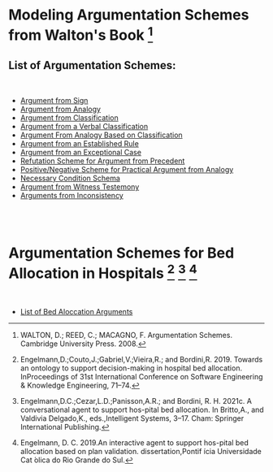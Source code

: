 # Modeling Argumentation Schemes from Walton's Book [^1]

## List of Argumentation Schemes: 

 <br/>
 
 - [Argument from Sign](https://github.com/cadu08/Modeling_AS_Jason/blob/main/AS/ASfromS.md)
 - [Argument from Analogy](https://github.com/cadu08/Modeling_AS_Jason/blob/main/AS/ASfromA.md)
 - [Argument from Classification](https://github.com/cadu08/Modeling_AS_Jason/blob/main/AS/ASfromC.md)
 - [Argument from a Verbal Classification](https://github.com/cadu08/Modeling_AS_Jason/blob/main/AS/ASfromVC.md)
 - [Argument From Analogy Based on Classification](https://github.com/cadu08/Modeling_AS_Jason/blob/main/AS/ASfromAbC.md)
 - [Argument from an Established Rule](https://github.com/cadu08/Modeling_AS_Jason/blob/main/AS/ASfromER.md)
 - [Argument from an Exceptional Case](https://github.com/cadu08/Modeling_AS_Jason/blob/main/AS/ASfromEC.md)
 - [Refutation Scheme for Argument from Precedent](https://github.com/cadu08/Modeling_AS_Jason/blob/main/AS/RAS4A4rmP.md)
 - [Positive/Negative Scheme for Practical Argument from Analogy](https://github.com/cadu08/Modeling_AS_Jason/blob/main/AS/PNS4PA4rmA.md)
 - [Necessary Condition Schema](https://github.com/cadu08/Modeling_AS_Jason/blob/main/AS/AS_NC.md)
 - [Argument from Witness Testemony](https://github.com/cadu08/Modeling_AS_Jason/blob/main/AS/ASfromWT.md)
 - [Arguments from Inconsistency](https://github.com/cadu08/Modeling_AS_Jason/blob/main/AS/ASfromI.md)

<br/> <br/>

# Argumentation Schemes for Bed Allocation in Hospitals [^2] [^3] [^4]

<br>

 - [List of Bed Aloccation Arguments](https://github.com/cadu08/Modeling_AS_Jason/blob/main/AS/AS_BedAllocation.md)


[^1]: WALTON, D.; REED, C.; MACAGNO, F. Argumentation Schemes. Cambridge University Press. 2008.
[^2]: Engelmann,D.;Couto,J.;Gabriel,V.;Vieira,R.; and Bordini,R. 2019. Towards an ontology to support decision-making in hospital bed allocation. InProceedings of 31st International Conference on Software Engineering & Knowledge Engineering, 71–74.
[^3]: Engelmann,D.C.;Cezar,L.D.;Panisson,A.R.; and Bordini, R. H. 2021c. A conversational agent to support hos-pital bed allocation. In Britto,A., and Valdivia  Delgado,K., eds.,Intelligent Systems, 3–17. Cham: Springer International Publishing.
[^4]: Engelmann, D. C. 2019.An interactive agent to support hos-pital bed allocation based on plan validation.  dissertation,Pontif ́ıcia Universidade Cat ́olica do Rio Grande do Sul.


